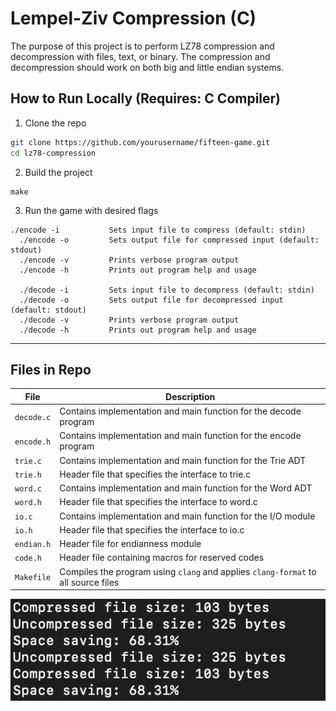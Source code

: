 # Lempel-Ziv Compression (C)

The purpose of this project is to perform LZ78 compression and decompression with files, text, or binary. The compression and decompression should work on both big and little endian systems.

## How to Run Locally (Requires: C Compiler)

1. Clone the repo  
  ```bash
  git clone https://github.com/yourusername/fifteen-game.git
  cd lz78-compression
  ```
2. Build the project
  ```
  make
  ```
3. Run the game with desired flags
  ```
  ./encode -i			Sets input file to compress (default: stdin)
    ./encode -o			Sets output file for compressed input (default: stdout)
    ./encode -v			Prints verbose program output
    ./encode -h			Prints out program help and usage

    ./decode -i			Sets input file to decompress (default: stdin)
    ./decode -o			Sets output file for decompressed input (default: stdout)
    ./decode -v			Prints verbose program output
    ./decode -h			Prints out program help and usage
  ```

---

## Files in Repo

| File            | Description                                                                       |
|-----------------|-----------------------------------------------------------------------------------|
| `decode.c`      | Contains implementation and main function for the decode program                  |
| `encode.h`      | Contains implementation and main function for the encode program                  |
| `trie.c`        | Contains implementation and main function for the Trie ADT                        |        
| `trie.h`        | Header file that specifies the interface to trie.c                                |
| `word.c`        | Contains implementation and main function for the Word ADT                        |
| `word.h`        | Header file that specifies the interface to word.c                                |
| `io.c`          | Contains implementation and main function for the I/O module                      |
| `io.h`          | Header file that specifies the interface to io.c                                  |
| `endian.h`      | Header file for endianness module                                                 |
| `code.h`        | Header file containing macros for reserved codes                                  |
| `Makefile`      | Compiles the program using `clang` and applies `clang-format` to all source files |


![Screenshot of the game](image.png)